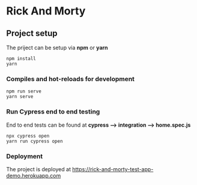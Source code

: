 # Rick And Morty

## Project setup

The priject can be setup via **npm** or **yarn**

```
npm install
yarn
```

### Compiles and hot-reloads for development

```
npm run serve
yarn serve
```

### Run Cypress end to end testing

End to end tests can be found at **cypress --> integration --> home.spec.js**

```
npx cypress open
yarn run cypress open
```

### Deployment

The project is deployed at https://rick-and-morty-test-app-demo.herokuapp.com
